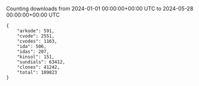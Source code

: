 
Counting downloads from 2024-01-01 00:00:00+00:00 UTC to 2024-05-28 00:00:00+00:00 UTC

```
{
    "arkode": 591,
    "cvode": 2551,
    "cvodes": 1163,
    "ida": 506,
    "idas": 207,
    "kinsol": 151,
    "sundials": 63412,
    "clones": 41242,
    "total": 109823
}
```
